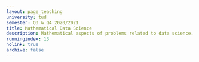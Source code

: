 ```yaml
---
layout: page_teaching
university: tud
semester: Q3 & Q4 2020/2021
title: Mathematical Data Science
description: Mathematical aspects of problems related to data science.
runningindex: 13
nolink: true
archive: false
---
```


